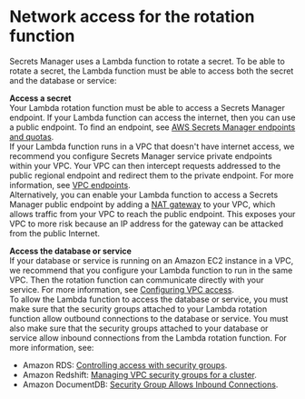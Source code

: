 # Network access for the rotation function<a name="rotation-network-rqmts"></a>

Secrets Manager uses a Lambda function to rotate a secret\. To be able to rotate a secret, the Lambda function must be able to access both the secret and the database or service:

**Access a secret**  
Your Lambda rotation function must be able to access a Secrets Manager endpoint\. If your Lambda function can access the internet, then you can use a public endpoint\. To find an endpoint, see [AWS Secrets Manager endpoints and quotas](https://docs.aws.amazon.com/general/latest/gr/asm.html)\.  
If your Lambda function runs in a VPC that doesn't have internet access, we recommend you configure Secrets Manager service private endpoints within your VPC\. Your VPC can then intercept requests addressed to the public regional endpoint and redirect them to the private endpoint\. For more information, see [VPC endpoints](vpc-endpoint-overview.md)\.  
Alternatively, you can enable your Lambda function to access a Secrets Manager public endpoint by adding a [NAT gateway](https://docs.aws.amazon.com/vpc/latest/userguide/vpc-nat-gateway.html) to your VPC, which allows traffic from your VPC to reach the public endpoint\. This exposes your VPC to more risk because an IP address for the gateway can be attacked from the public Internet\.

**Access the database or service**  
If your database or service is running on an Amazon EC2 instance in a VPC, we recommend that you configure your Lambda function to run in the same VPC\. Then the rotation function can communicate directly with your service\. For more information, see [Configuring VPC access](https://docs.aws.amazon.com/lambda/latest/dg/configuration-vpc.html#vpc-configuring)\.  
To allow the Lambda function to access the database or service, you must make sure that the security groups attached to your Lambda rotation function allow outbound connections to the database or service\. You must also make sure that the security groups attached to your database or service allow inbound connections from the Lambda rotation function\. For more information, see:  
+ Amazon RDS: [Controlling access with security groups](https://docs.aws.amazon.com/AmazonRDS/latest/UserGuide/Overview.RDSSecurityGroups.html)\. 
+ Amazon Redshift: [Managing VPC security groups for a cluster](https://docs.aws.amazon.com/redshift/latest/mgmt/managing-vpc-security-groups.html)\.
+ Amazon DocumentDB: [Security Group Allows Inbound Connections](https://docs.aws.amazon.com/documentdb/latest/developerguide/troubleshooting.connecting.html#troubleshooting.cannot-connect.inbound-not-allowed)\.